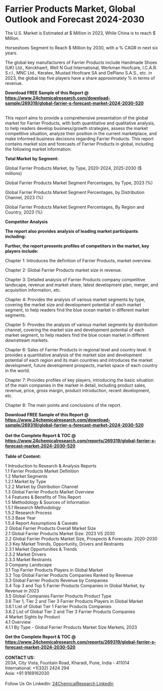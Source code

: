 <h1>Farrier Products Market, Global Outlook and Forecast 2024-2030</h1><p>
The U.S. Market is Estimated at $ Million in 2023, While China is to reach $ Million.</p><p>
Horseshoes Segment to Reach $ Million by 2030, with a % CAGR in next six years.</p><p>
The global key manufacturers of Farrier Products include Handmade Shoes (UK) Ltd., Kerckhaert, Well N Gud International, Werkman Hoofcare, I.C.A.R. S.r.l., MNC Ltd., Keratex, Mustad Hoofcare SA and DePlano S.A.S., etc. in 2023, the global top five players have a share approximately % in terms of revenue.</p><div><b>Download FREE Sample of this Report @ 
            <a href="https://www.24chemicalresearch.com/download-sample/269319/global-farrier-s-forecast-market-2024-2030-520">
            https://www.24chemicalresearch.com/download-sample/269319/global-farrier-s-forecast-market-2024-2030-520</a></b></div><br><p>
This report aims to provide a comprehensive presentation of the global market for Farrier Products, with both quantitative and qualitative analysis, to help readers develop business/growth strategies, assess the market competitive situation, analyze their position in the current marketplace, and make informed business decisions regarding Farrier Products. This report contains market size and forecasts of Farrier Products in global, including the following market information:
</p><p>
<strong>Total Market by Segment:</strong></p><p>
Global Farrier Products Market, by Type, 2020-2024, 2025-2030 ($ millions)</p><p>
Global Farrier Products Market Segment Percentages, by Type, 2023 (%)</p><p>
</p><p>
Global Farrier Products Market Segment Percentages, by Distribution Channel, 2023 (%)</p><p>
</p><p>
Global Farrier Products Market Segment Percentages, By Region and Country, 2023 (%)</p><p>
</p><p>
<strong>Competitor Analysis</strong></p><p>
<strong>The report also provides analysis of leading market participants including:</strong></p><p>
</p><p>
<strong>Further, the report presents profiles of competitors in the market, key players include:</strong></p><p>
</p><p>
Chapter 1: Introduces the definition of Farrier Products, market overview.</p><p>
Chapter 2: Global Farrier Products market size in revenue.</p><p>
Chapter 3: Detailed analysis of Farrier Products company competitive landscape, revenue and market share, latest development plan, merger, and acquisition information, etc.</p><p>
Chapter 4: Provides the analysis of various market segments by type, covering the market size and development potential of each market segment, to help readers find the blue ocean market in different market segments.</p><p>
Chapter 5: Provides the analysis of various market segments by distribution channel, covering the market size and development potential of each market segment, to help readers find the blue ocean market in different downstream markets.</p><p>
Chapter 6: Sales of Farrier Products in regional level and country level. It provides a quantitative analysis of the market size and development potential of each region and its main countries and introduces the market development, future development prospects, market space of each country in the world.</p><p>
Chapter 7: Provides profiles of key players, introducing the basic situation of the main companies in the market in detail, including product sales, revenue, price, gross margin, product introduction, recent development, etc.</p><p>
Chapter 8: The main points and conclusions of the report.</p><div><b>Download FREE Sample of this Report @ 
            <a href="https://www.24chemicalresearch.com/download-sample/269319/global-farrier-s-forecast-market-2024-2030-520">
            https://www.24chemicalresearch.com/download-sample/269319/global-farrier-s-forecast-market-2024-2030-520</a></b></div><br><div><b>Get the Complete Report & TOC @ 
            <a href="https://www.24chemicalresearch.com/reports/269319/global-farrier-s-forecast-market-2024-2030-520">
            https://www.24chemicalresearch.com/reports/269319/global-farrier-s-forecast-market-2024-2030-520</a></b></div><br>
            <b>Table of Content:</b><p>1 Introduction to Research & Analysis Reports<br />
    1.1 Farrier Products Market Definition<br />
    1.2 Market Segments<br />
        1.2.1 Market by Type<br />
        1.2.2 Market by Distribution Channel<br />
    1.3 Global Farrier Products Market Overview<br />
    1.4 Features & Benefits of This Report<br />
    1.5 Methodology & Sources of Information<br />
        1.5.1 Research Methodology<br />
        1.5.2 Research Process<br />
        1.5.3 Base Year<br />
        1.5.4 Report Assumptions & Caveats<br />
2 Global Farrier Products Overall Market Size<br />
    2.1 Global Farrier Products Market Size: 2023 VS 2030<br />
    2.2 Global Farrier Products Market Size, Prospects & Forecasts: 2020-2030<br />
    2.3 Key Market Trends, Opportunity, Drivers and Restraints<br />
        2.3.1 Market Opportunities & Trends<br />
        2.3.2 Market Drivers<br />
        2.3.3 Market Restraints<br />
3 Company Landscape<br />
    3.1 Top Farrier Products Players in Global Market<br />
    3.2 Top Global Farrier Products Companies Ranked by Revenue<br />
    3.3 Global Farrier Products Revenue by Companies<br />
    3.4 Top 3 and Top 5 Farrier Products Companies in Global Market, by Revenue in 2023<br />
    3.5 Global Companies Farrier Products Product Type<br />
    3.6 Tier 1, Tier 2 and Tier 3 Farrier Products Players in Global Market<br />
        3.6.1 List of Global Tier 1 Farrier Products Companies<br />
        3.6.2 List of Global Tier 2 and Tier 3 Farrier Products Companies<br />
4 Market Sights by Product<br />
    4.1 Overview<br />
        4.1.1 By Type - Global Farrier Products Market Size Markets, 2023</p><div><b>Get the Complete Report & TOC @ 
            <a href="https://www.24chemicalresearch.com/reports/269319/global-farrier-s-forecast-market-2024-2030-520">
            https://www.24chemicalresearch.com/reports/269319/global-farrier-s-forecast-market-2024-2030-520</a></b></div><br><b>CONTACT US:</b><br>
            203A, City Vista, Fountain Road, Kharadi, Pune, India - 411014<br>
            International: +1(332) 2424 294<br>
            Asia: +91 9169162030 <br><br>
            Follow Us On LinkedIn: <a href="https://www.linkedin.com/company/24chemicalresearch/">24ChemicalResearch LinkedIn</a>